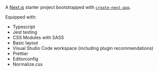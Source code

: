 A [Next.js](https://nextjs.org/) starter project bootstrapped with [`create-next-app`](https://github.com/vercel/next.js/tree/canary/packages/create-next-app).

Equipped with:
- Typescript
- Jest testing
- CSS Modules with SASS
- Basic layout
- Visual Studio Code workspace (including plugin recommendations)
- Prettier
- Editorconfig
- Normalize.css
